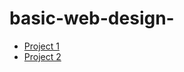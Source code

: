 # basic-web-design-

<ul>
    <li><a href="Project1/index.html" target= "blank">Project 1</a></li>
    <li><a href="project1/index.html" target= "blank">Project 2</a></li>
</ul>
    